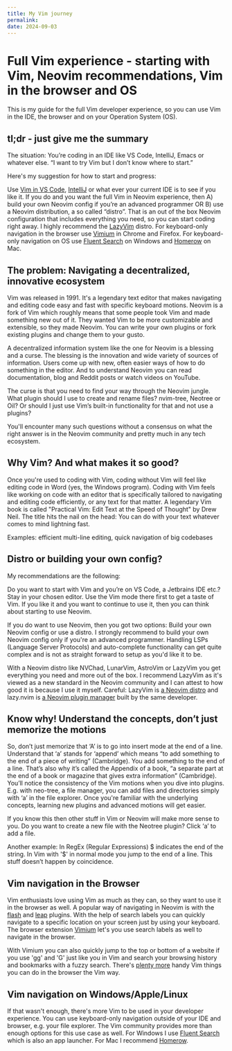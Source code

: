 ```yaml
---
title: My Vim journey
permalink:
date: 2024-09-03
---
```


# Full Vim experience - starting with Vim, Neovim recommendations, Vim in the browser and OS

This is my guide for the full Vim developer experience, so you can use Vim in the IDE, the browser and on your Operation System (OS).

## tl;dr - just give me the summary

The situation: You’re coding in an IDE like VS Code, IntelliJ, Emacs or whatever else. “I want to try Vim but I don’t know where to start.”

Here's my suggestion for how to start and progress:

Use [Vim in VS Code](https://marketplace.visualstudio.com/items?itemName=vscodevim.vim), [IntelliJ](https://www.jetbrains.com/help/idea/using-product-as-the-vim-editor.html) or what ever your current IDE is to see if you like it.
If you do and you want the full Vim in Neovim experience, then
A) build your own Neovim config if you’re an advanced programmer
OR
B) use a Neovim distribution, a so called “distro”. That is an out of the box Neovim configuration that includes everything you need, so you can start coding right away. I highly recommend the [LazyVim](https://www.lazyvim.org/) distro.
For keyboard-only navigation in the browser use [Vimium](https://vimium.github.io/) in Chrome and Firefox.
For keyboard-only navigation on OS use [Fluent Search](https://fluentsearch.net/) on Windows and [Homerow](https://www.homerow.app/) on Mac.

## The problem: Navigating a decentralized, innovative ecosystem

Vim was released in 1991. It's a legendary text editor that makes navigating and editing code easy and fast with specific keyboard motions. Neovim is a fork of Vim which roughly means that some people took Vim and made something new out of it. They wanted Vim to be more customizable and extensible, so they made Neovim. You can write your own plugins or fork existing plugins and change them to your gusto.

A decentralized information system like the one for Neovim is a blessing and a curse. The blessing is the innovation and wide variety of sources of information. Users come up with new, often easier ways of how to do something in the editor. And to understand Neovim you can read documentation, blog and Reddit posts or watch videos on YouTube.

The curse is that you need to find your way through the Neovim jungle. What plugin should I use to create and rename files? nvim-tree, Neotree or Oil? Or should I just use Vim’s built-in functionality for that and not use a plugins?

You'll encounter many such questions without a consensus on what the right answer is in the Neovim community and pretty much in any tech ecosystem.

## Why Vim? And what makes it so good?

Once you're used to coding with Vim, coding without Vim will feel like editing code in Word (yes, the Windows program). Coding with Vim feels like working on code with an editor that is specifically tailored to navigating and editing code efficiently, or any text for that matter. A legendary Vim book is called "Practical Vim: Edit Text at the Speed of Thought" by Drew Neil. The title hits the nail on the head: You can do with your text whatever comes to mind lightning fast.

Examples: efficient multi-line editing, quick navigation of big codebases

## Distro or building your own config?

My recommendations are the following:

Do you want to start with Vim and you’re on VS Code, a Jetbrains IDE etc.? Stay in your chosen editor. Use the Vim mode there first to get a taste of Vim. If you like it and you want to continue to use it, then you can think about starting to use Neovim.

If you do want to use Neovim, then you got two options: Build your own Neovim config or use a distro. I strongly recommend to build your own Neovim config only if you're an advanced programmer. Handling LSPs (Language Server Protocols) and auto-complete functionality can get quite complex and is not as straight forward to setup as you'd like it to be.

With a Neovim distro like NVChad, LunarVim, AstroVim or LazyVim you get everything you need and more out of the box. I recommend LazyVim as it's viewed as a new standard in the Neovim community and I can attest to how good it is because I use it myself. Careful: LazyVim is [a Neovim distro](https://www.lazyvim.org/) and lazy.nvim is [a Neovim plugin manager](https://github.com/folke/lazy.nvim) built by the same developer.

## Know why! Understand the concepts, don’t just memorize the motions

So, don’t just memorize that ‘A’ is to go into insert mode at the end of a line. Understand that ‘a’ stands for ‘append’ which means “to add something to the end of a piece of writing” (Cambridge). You add something to the end of a line. That’s also why it’s called the Appendix of a book, “a separate part at the end of a book or magazine that gives extra information” (Cambridge). You’ll notice the consistency of the Vim motions when you dive into plugins. E.g. with neo-tree, a file manager, you can add files and directories simply with ‘a’ in the file explorer. Once you're familiar with the underlying concepts, learning new plugins and advanced motions will get easier.

If you know this then other stuff in Vim or Neovim will make more sense to you. Do you want to create a new file with the Neotree plugin? Click ‘a’ to add a file.

Another example: In RegEx (Regular Expressions) $ indicates the end of the string. In Vim with '$' in normal mode you jump to the end of a line. This stuff doesn’t happen by coincidence.

## Vim navigation in the Browser

Vim enthusiasts love using Vim as much as they can, so they want to use it in the browser as well. A popular way of navigating in Neovim is with the [flash](https://github.com/folke/flash.nvim) and [leap](https://github.com/ggandor/leap.nvim) plugins. With the help of search labels you can quickly navigate to a specific location on your screen just by using your keyboard. The browser extension [Vimium](https://chromewebstore.google.com/detail/vimium/dbepggeogbaibhgnhhndojpepiihcmeb) let's you use search labels as well to navigate in the browser.

With Vimium you can also quickly jump to the top or bottom of a website if you use 'gg' and 'G' just like you in Vim and search your browsing history and bookmarks with a fuzzy search. There's [plenty more](https://vimium.github.io/) handy Vim things you can do in the browser the Vim way.

## Vim navigation on Windows/Apple/Linux

If that wasn't enough, there's more Vim to be used in your developer experience. You can use keyboard-only navigation outside of your IDE and browser, e.g. your file explorer. The Vim community provides more than enough options for this use case as well. For Windows I use [Fluent Search](https://fluentsearch.net/) which is also an app launcher. For Mac I recommend [Homerow](https://www.homerow.app/).
